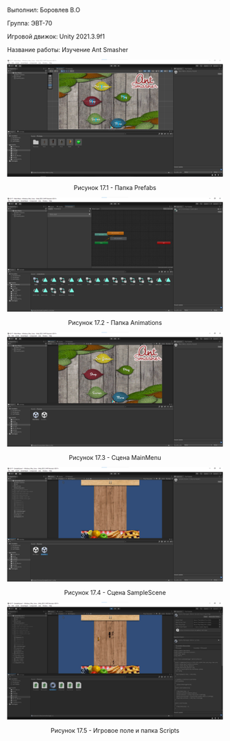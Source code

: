<p align="left">
  Выполнил: Боровлев В.О
  </p>
<p align="left"> Группа: ЭВТ-70
  </p>
<p align="left"> Игровой движок: Unity 2021.3.9f1
  </p>
<p align="left"> Название работы: Изучение Ant Smasher
  </p>

  
<p align="center">
  <img src="1.png"/>
</p>


<p align="center">
Рисунок 17.1 - Папка Prefabs
</p>


<p align="center">
  <img src="2.png"/>
</p>


<p align="center">
Рисунок 17.2 - Папка Animations
</p>


<p align="center">
  <img src="3.png"/>
</p>


<p align="center">
Рисунок 17.3 - Сцена MainMenu
</p>


<p align="center">
  <img src="4.png"/>
</p>


<p align="center">
Рисунок 17.4 - Сцена SampleScene
</p>

<p align="center">
  <img src="5.png"/>
</p>


<p align="center">
Рисунок 17.5 - Игровое поле и папка Scripts
</p>

